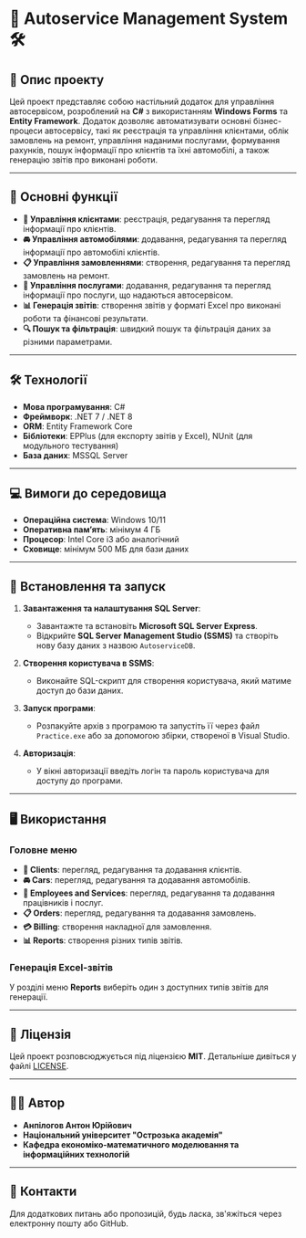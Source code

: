 # 🚗 Autoservice Management System 🛠️

## 📝 Опис проекту

Цей проект представляє собою настільний додаток для управління автосервісом, розроблений на **C#** з використанням **Windows Forms** та **Entity Framework**. Додаток дозволяє автоматизувати основні бізнес-процеси автосервісу, такі як реєстрація та управління клієнтами, облік замовлень на ремонт, управління наданими послугами, формування рахунків, пошук інформації про клієнтів та їхні автомобілі, а також генерацію звітів про виконані роботи.

---

## 🌟 Основні функції

- **👥 Управління клієнтами**: реєстрація, редагування та перегляд інформації про клієнтів.
- **🚘 Управління автомобілями**: додавання, редагування та перегляд інформації про автомобілі клієнтів.
- **📋 Управління замовленнями**: створення, редагування та перегляд замовлень на ремонт.
- **🔧 Управління послугами**: додавання, редагування та перегляд інформації про послуги, що надаються автосервісом.
- **📊 Генерація звітів**: створення звітів у форматі Excel про виконані роботи та фінансові результати.
- **🔍 Пошук та фільтрація**: швидкий пошук та фільтрація даних за різними параметрами.

---

## 🛠️ Технології

- **Мова програмування**: C#
- **Фреймворк**: .NET 7 / .NET 8
- **ORM**: Entity Framework Core
- **Бібліотеки**: EPPlus (для експорту звітів у Excel), NUnit (для модульного тестування)
- **База даних**: MSSQL Server

---

## 💻 Вимоги до середовища

- **Операційна система**: Windows 10/11
- **Оперативна пам’ять**: мінімум 4 ГБ
- **Процесор**: Intel Core i3 або аналогічний
- **Сховище**: мінімум 500 МБ для бази даних

---

## 🚀 Встановлення та запуск

1. **Завантаження та налаштування SQL Server**:
   - Завантажте та встановіть **Microsoft SQL Server Express**.
   - Відкрийте **SQL Server Management Studio (SSMS)** та створіть нову базу даних з назвою `AutoserviceDB`.

2. **Створення користувача в SSMS**:
   - Виконайте SQL-скрипт для створення користувача, який матиме доступ до бази даних.

3. **Запуск програми**:
   - Розпакуйте архів з програмою та запустіть її через файл `Practice.exe` або за допомогою збірки, створеної в Visual Studio.

4. **Авторизація**:
   - У вікні авторизації введіть логін та пароль користувача для доступу до програми.

---

## 🖥️ Використання

### Головне меню

- **👥 Clients**: перегляд, редагування та додавання клієнтів.
- **🚘 Cars**: перегляд, редагування та додавання автомобілів.
- **👷 Employees and Services**: перегляд, редагування та додавання працівників і послуг.
- **📋 Orders**: перегляд, редагування та додавання замовлень.
- **💳 Billing**: створення накладної для замовлення.
- **📊 Reports**: створення різних типів звітів.

### Генерація Excel-звітів

У розділі меню **Reports** виберіть один з доступних типів звітів для генерації.

---

## 📜 Ліцензія

Цей проект розповсюджується під ліцензією **MIT**. Детальніше дивіться у файлі [LICENSE](LICENSE).

---

## 👨‍💻 Автор

- **Анпілогов Антон Юрійович**
- **Національний університет "Острозька академія"**
- **Кафедра економіко-математичного моделювання та інформаційних технологій**

---

## 📧 Контакти

Для додаткових питань або пропозицій, будь ласка, зв'яжіться через електронну пошту або GitHub.
